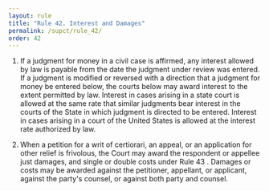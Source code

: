 ```yaml
---
layout: rule
title: "Rule 42. Interest and Damages"
permalink: /supct/rule_42/
order: 42
---
```


1. If a judgment for money in a civil case is affirmed, any interest allowed by law is payable from the date the judgment under review was entered. If a judgment is modified or reversed with a direction that a judgment for money be entered below, the courts below may award interest to the extent permitted by law. Interest in cases arising in a state court is allowed at the same rate that similar judgments bear interest in the courts of the State in which judgment is directed to be entered. Interest in cases arising in a court of the United States is allowed at the interest rate authorized by law.


2. When a petition for a writ of certiorari, an appeal, or an application for other relief is frivolous, the Court may award the respondent or appellee just damages, and single or double costs under Rule 43 . Damages or costs may be awarded against the petitioner, appellant, or applicant, against the party's counsel, or against both party and counsel.